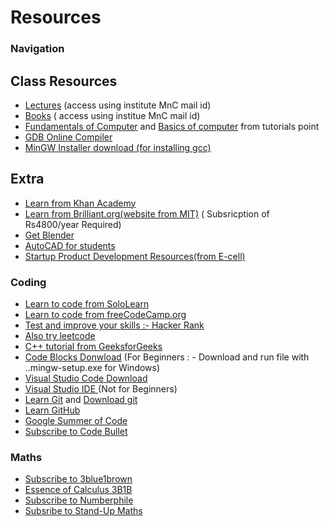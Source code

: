 # Resources
### Navigation
## Class Resources
* [Lectures](https://drive.google.com/drive/folders/1DIOolugZH-t_NwU6Ebp4apFZnOhVrH99?usp=sharing) (access using institute MnC mail id)
* [Books](https://drive.google.com/drive/folders/1CIQSe7dtJzzyjRDxyOWBT1yKjIaS48-U?usp=sharing) ( access using institue MnC mail id)
* [Fundamentals of Computer](https://www.tutorialspoint.com/computer_fundamentals/index.htm) and [Basics of computer](https://www.tutorialspoint.com/basics_of_computers/index.htm) from tutorials point
* [GDB Online Compiler](https://www.onlinegdb.com/)
* [MinGW Installer download (for installing gcc)](https://osdn.net/projects/mingw/downloads/68260/mingw-get-setup.exe/)

## Extra
* [Learn from Khan Academy](https://www.khanacademy.org/)
* [Learn from Brilliant.org(website from MIT)](https://brilliant.org/) ( Subsricption of Rs4800/year Required)
* [Get Blender](https://www.blender.org/)
* [AutoCAD for students](https://www.autodesk.com/education/edu-software/overview?sorting=featured&page=1&filters=individual)
* [Startup Product Development Resources(from E-cell)](https://docs.google.com/spreadsheets/u/1/d/1SWsdxT5799t7IWtvJiqgYq6_8CnRv6_cqGVokSuJD9I/htmlview)
### Coding
* [Learn to code from SoloLearn](https://www.sololearn.com/)
* [Learn to code from freeCodeCamp.org](https://www.freecodecamp.org/)
* [Test and improve your skills :- Hacker Rank](https://www.hackerrank.com/)
* [Also try leetcode](https://leetcode.com/)
* [C++ tutorial from GeeksforGeeks](https://www.geeksforgeeks.org/cpp-tutorial/)
* [Code Blocks Donwload](http://www.codeblocks.org/downloads/26) (For Beginners : - Download and run file with ..mingw-setup.exe for Windows)
* [Visual Studio Code Download](https://code.visualstudio.com/download) 
* [Visual Studio IDE ](https://visualstudio.microsoft.com/thank-you-downloading-visual-studio/?sku=Community&rel=16&embed-exp=true) (Not for Beginners)
* [Learn Git](https://git-scm.com/book/en/v2) and [Download git](https://git-scm.com/downloads)
* [Learn GitHub](https://guides.github.com/)
* [Google Summer of Code](https://summerofcode.withgoogle.com/)
* [Subscribe to Code Bullet](https://www.youtube.com/CodeBullet)
### Maths
* [Subscribe to 3blue1brown](https://www.youtube.com/c/3blue1brown)
* [Essence of Calculus 3B1B](https://www.youtube.com/watch?v=WUvTyaaNkzM&list=PLZHQObOWTQDMsr9K-rj53DwVRMYO3t5Yr)
* [Subscribe to Numberphile](https://www.youtube.com/user/numberphile)
* [Subsribe to Stand-Up Maths](https://www.youtube.com/user/numberphile)

